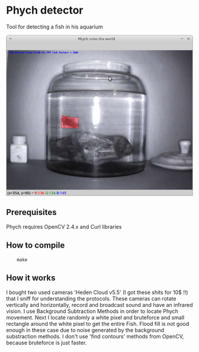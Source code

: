 Phych detector
======

Tool for detecting a fish in his aquarium

![alt tag](https://raw.githubusercontent.com/z4p4n/Phych/master/img/aquarium.png)

Prerequisites
------

Phych requires OpenCV 2.4.x and Curl libraries


How to compile
------

```
	make
```

How it works
------

I bought two used cameras 'Heden Cloud v5.5' (I got these shits for 10$ !!) that I sniff for understanding the protocols. 
These cameras can rotate vertically and horizontally, record and broadcast sound and have an infrared vision.
I use Background Subtraction Methods in order to locate Phych movement. Next I locate randomly a white pixel and bruteforce and small rectangle around the white pixel to get the entire Fish. Flood fill is not good enough in these case due to noise generated by the background substraction methods. I don't use 'find contours' methods from OpenCV, because bruteforce is just faster.


